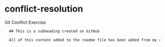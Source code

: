 # conflict-resolution
Git Conflict Exercise 
```md
  ## This is a subheading created on GitHub

  All of this content added to the readme file has been added from my remote GitHub repository.
  ```
